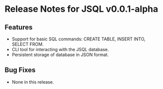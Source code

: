 # Release Notes for JSQL v0.0.1-alpha

## Features
- Support for basic SQL commands: CREATE TABLE, INSERT INTO, SELECT FROM.
- CLI tool for interacting with the JSQL database.
- Persistent storage of database in JSON format.

## Bug Fixes
- None in this release.